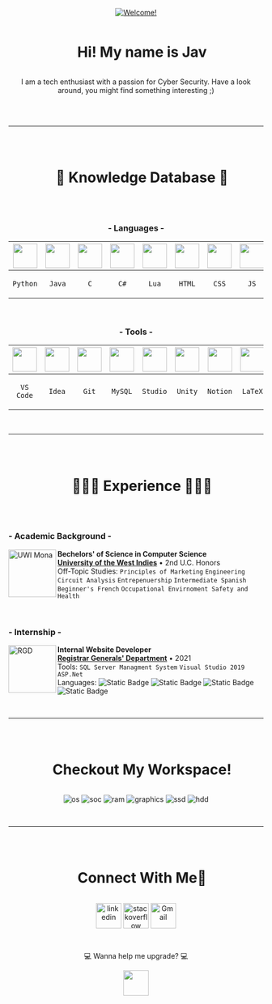 <p align="center">
  <a href="https://git.io/typing-svg"><img src="https://readme-typing-svg.herokuapp.com?font=Fira+Code&duration=2500&pause=1000&color=20AEE6&center=true&random=true&width=435&lines=%F0%9F%8C%90+Welcome!+%F0%9F%8C%90;%F0%9F%8C%90+%C2%A1Bienvenido!+%F0%9F%8C%90;%F0%9F%8C%90+Bienvenue!+%F0%9F%8C%90;%F0%9F%8C%90+%ED%99%98%EC%98%81%ED%95%A9%EB%8B%88%EB%8B%A4!+%F0%9F%8C%90;%F0%9F%8C%90+Salve!+%F0%9F%8C%90" alt="Welcome!" /></a>
</p>

<div id="user-content-toc">
  <ul align="center">
    <summary><h1 style="display: inline-block">Hi! My name is Jav</h1></summary>
  </ul>
</div>
<p align="center">I am a tech enthusiast with a passion for Cyber Security.
Have a look around, you might find something interesting ;)
<p>
  
<br><br>
<!--------------------------------------------------------------------------------------------------------------------------------------------------------->

***
<br>
<div id="user-content-toc">
  <ul align="center">
    <summary><h1 style="display: inline-block">🧠 Knowledge Database 🧠</h1></summary>
  </ul>
</div>
<br>
<h3 align="center"> 
  - Languages -
</h3>
<div align="center">
  
| <img align="center" height="48px" width="48px" src="https://skillicons.dev/icons?i=python"/> | <img align="center" height="48px" width="48px" src="https://skillicons.dev/icons?i=java"/> | <img align="center" height="48px" width="48px" src="https://skillicons.dev/icons?i=c"/> | <img align="center" height="48px" width="48px" src="https://skillicons.dev/icons?i=cs"/> | <img align="center" height="48px" width="48px" src="https://skillicons.dev/icons?i=lua"/> | <img align="center" height="48px" width="48px" src="https://skillicons.dev/icons?i=html"/> | <img align="center" height="48px" width="48px" src="https://skillicons.dev/icons?i=css"/> | <img align="center" height="48px" width="48px" src="https://skillicons.dev/icons?i=javascript"/> 
|---|---|---|---|---|---|---|---
| <p align="center"> `Python` </p> | <p align="center"> `Java` </p> | <p align="center"> `C` </p> | <p align="center"> `C#` </p> | <p align="center"> `Lua` </p> | <p align="center"> `HTML` </p> | <p align="center"> `CSS` </p> | <p align="center"> `JS` </p> 

</div>

<br>
<!--------------------------------------------------------------------------------------------------------------------------------------------------------->

<h3 align="center"> 
 - Tools -
</h3>
<div align="center">

| <img align="center" height="48px" width="48px" src="https://skillicons.dev/icons?i=vscode"/> | <img align="center" height="48px" width="48px" src="https://skillicons.dev/icons?i=idea"/> | <img align="center" height="48px" width="48px" src="https://skillicons.dev/icons?i=git"/> | <img align="center" height="48px" width="48px" src="https://skillicons.dev/icons?i=mysql"/> | <img align="center" height="48px" width="48px" src="https://skillicons.dev/icons?i=androidstudio"/> | <img align="center" height="48px" width="48px" src="https://skillicons.dev/icons?i=unity"/> | <img align="center" height="48px" width="48px" src="https://skillicons.dev/icons?i=notion"/> | <img align="center" height="48px" width="48px" src="https://skillicons.dev/icons?i=latex"/> 
|---|---|---|---|---|---|---|---
| <p align="center"> `VS Code` </p> | <p align="center"> `Idea` </p> | <p align="center"> `Git` </p> | <p align="center"> `MySQL` </p> | <p align="center"> `Studio` </p> | <p align="center"> `Unity` </p> | <p align="center"> `Notion` </p> | <p align="center"> `LaTeX` </p> 

</div>

<br> 

***


<!--------------------------------------------------------------------------------------------------------------------------------------------------------->

<br>
<div id="user-content-toc">
  <ul align="center">
    <summary><h1 style="display: inline-block">👨🏻‍💻 Experience 👨🏻‍💻</h1></summary>
  </ul>
</div>
<br>
<h3> 
 - Academic Background -
</h3>


[<img align="left" height="94px" width="94px" alt="UWI Mona" src="https://upload.wikimedia.org/wikipedia/en/0/01/Coat_of_arms_of_the_University_of_the_West_Indies.png"/>](https://www.mona.uwi.edu/)
**Bechelors' of Science in Computer Science** \
[**University of the West Indies**](https://www.mona.uwi.edu/)  • 2nd U.C. Honors\
Off-Topic Studies: `Principles of Marketing` `Engineering Circuit Analysis` `Entrepenuership` 
`Intermediate Spanish` `Beginner's French` `Occupational Envirnoment Safety and Health`

<br>
<!--------------------------------------------------------------------------------------------------------------------------------------------------------->

<h3> 
 - Internship -
</h3>

[<img align="left" height="94px" width="94px" alt="RGD" src="https://jis.gov.jm/media/2020/06/rgd-logo.jpg"/>](https://www.rgd.gov.jm/)
**Internal Website Developer** \
[**Registrar Generals' Department**](https://www.rgd.gov.jm/)  • 2021\
Tools: `SQL Server Managment System` `Visual Studio 2019` `ASP.Net` <br>
Languages: ![Static Badge](https://img.shields.io/badge/JavaScript-%23F7DF1E?style=flat-square&logo=javascript&logoColor=white&color=yellow) ![Static Badge](https://img.shields.io/badge/HTML5-%23E34F26?style=flat-square&logo=html5&logoColor=white) ![Static Badge](https://img.shields.io/badge/PHP-%23777BB4?style=flat-square&logo=php&logoColor=white) ![Static Badge](https://img.shields.io/badge/CSS-%231572B6?style=flat-square&logo=css3&logoColor=white)

<br> 

***

<br>


<div id="user-content-toc">
  <ul align="center">
    <summary><h1 style="display: inline-block">Checkout My Workspace!</h1></summary>
  </ul>
</div>
<p align='center'>
  <img alt="os" src="https://img.shields.io/badge/Windows-ACER_Aspire_5-0078D6?style=for-the-badge&logo=windows&logoColor=white" />
  <img alt="soc" src="https://img.shields.io/badge/AMD-Ryzen_5-0071C5?style=for-the-badge&logo=amd&logoColor=white" />
  <img alt="ram" src="https://img.shields.io/badge/RAM-16GB-%230071C5.svg?&style=for-the-badge&logoColor=white" />
  <img alt="graphics" src="https://img.shields.io/badge/Vega-8-76B900?style=for-the-badge&logo=vega&logoColor=white" />
  <img alt="ssd" src="https://img.shields.io/badge/250%20GB%20SSD-grey?style=for-the-badge" />
  <img alt="hdd" src="https://img.shields.io/badge/250%20GB%20HDD-grey?style=for-the-badge" />
</p>

<br>

***

<br>

<div id="user-content-toc">
  <ul align="center">
    <summary><h1 style="display: inline-block">Connect With Me🤝</h1></summary>
  </ul>
</div>

<p align="center">
  
<a href="https://www.linkedin.com/in/javon-peart-55980620b/" target="blank">
  <img align="center" src="https://skillicons.dev/icons?i=linkedin" alt="linkedin" height="50" width="50"></a>

<a href="https://stackoverflow.com/users/22449316/j-peart" target="blank">
  <img align="center" src="https://skillicons.dev/icons?i=stackoverflow" alt="stackoverflow" height="50" width="50"/></a>

<a href="mailto:javonpeart@gmail.com" target="blank">
  <img align="center"src="https://skillicons.dev/icons?i=gmail" alt="Gmail" height="50" width="50"/></a>
</p>

<br>

<p align="center">
  💻 Wanna help me upgrade? 💻
</p>

<p align="center">
<a href="https://www.buymeacoffee.com/javv" target="blank">
  <img src="https://cdn.buymeacoffee.com/buttons/v2/default-blue.png" height="50"/></a>
</p>
<br> 

<!---
### Potential
## <img src="https://media2.giphy.com/media/QssGEmpkyEOhBCb7e1/giphy.gif?cid=ecf05e47a0n3gi1bfqntqmob8g9aid1oyj2wr3ds3mg700bl&rid=giphy.gif" width ="25"><b> Skills</b>
--->
<!--
<p align="center">
  <a href="https://git.io/typing-svg"><img src="https://readme-typing-svg.herokuapp.com?font=monospace&duration=2000&pause=1000&color=49DB05&center=true&background=FFFFFF00&repeat=false&random=false&width=180&lines=H3LL0+EVERYNYAN" alt="Typing SVG" /></a>
  <a href="https://git.io/typing-svg"><img src="https://readme-typing-svg.herokuapp.com?font=terminal&duration=1000&pause=500&color=49DB05&background=FFFFFF00&random=false&width=100&lines=|;|;|;|;|" alt="Typing SVG" /></a>
</p>


<a href="https://git.io/typing-svg"><img src="https://readme-typing-svg.herokuapp.com?font=Fira+Code&duration=100&pause=100&color=DBDBDB&background=FFFFFF00&center=true&vCenter=true&repeat=false&random=false&width=322&height=40&lines=%F0%9F%A4%96%3A+H%7C;%F0%9F%A4%96%3AH3%7C;%F0%9F%A4%96%3AH3L%7C;%F0%9F%A4%96%3AH3LL%7C;%F0%9F%A4%96%3AH3LL0%7C;%F0%9F%A4%96%3AH3LL0+%7C;%F0%9F%A4%96%3AH3LL0+V%7C;%F0%9F%A4%96%3AH3LL0+V1%7C;%F0%9F%A4%96%3AH3LL0+V1S%7C;%F0%9F%A4%96%3AH3LL0+V1S1%7C;%F0%9F%A4%96%3AH3LL0+V1S1T%7C;%F0%9F%A4%96%3AH3LL0+V1S1T%7C;%F0%9F%A4%96%3AH3LL0+V1S1T0%7C;%F0%9F%A4%96%3AH3LL0+V1S1T0R%7C;%F0%9F%A4%96%3AH3LL0+V1S1T0R%7C" alt="Typing SVG" /></a>
-->


<!--<details>
    <summary>&#9889 🕋 <b>GitHub Stats</b></summary><br/>-->
<!--
[![Waren Gonzaga Github Stats](https://readme-stats.warengonzaga.com/api?username=warengonzaga&show_icons=true&count_private=true)](https://github.com/warengonzaga/github-readme-stats) [![Top Language](https://readme-stats.warengonzaga.com/api/top-langs?username=warengonzaga&layout=compact)](https://github.com/warengonzaga/github-readme-stats)
-->
<!--</details>
-->



